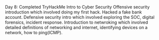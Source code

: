 Day 8: Completed TryHackMe Intro to Cyber Security
Offensive security introduction which involved doing my first hack. Hacked a fake bank account. 
Defensive security intro which involved exploring the SOC, digital forensics, incident response.
Introduction to netwroking which involved detailed definitions of networking and internet, identifying devices on a network, how to ping(ICMP).
